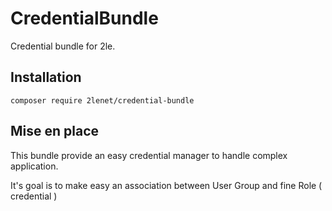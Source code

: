 # CredentialBundle

Credential bundle for 2le.

## Installation

```composer require 2lenet/credential-bundle```

## Mise en place

This bundle provide an easy credential manager to handle complex application.

It's goal is to make easy an association between User Group and fine Role ( credential )


